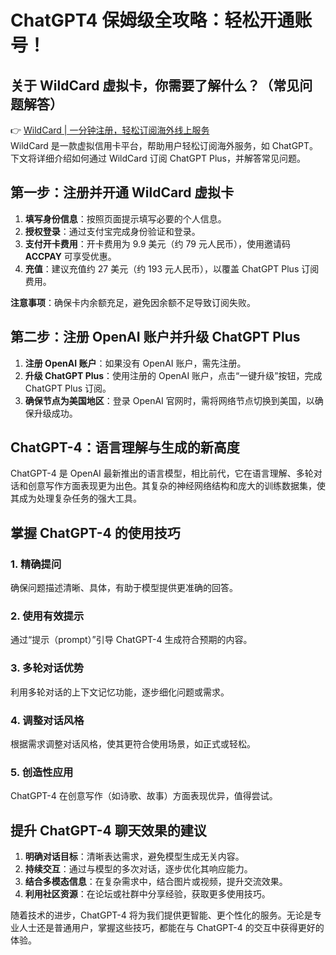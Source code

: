 # ChatGPT4 保姆级全攻略：轻松开通账号！

## 关于 WildCard 虚拟卡，你需要了解什么？（常见问题解答）

👉 [WildCard | 一分钟注册，轻松订阅海外线上服务](https://bbtdd.com/WildCard)  
WildCard 是一款虚拟信用卡平台，帮助用户轻松订阅海外服务，如 ChatGPT。下文将详细介绍如何通过 WildCard 订阅 ChatGPT Plus，并解答常见问题。

## 第一步：注册并开通 WildCard 虚拟卡

1. **填写身份信息**：按照页面提示填写必要的个人信息。  
2. **授权登录**：通过支付宝完成身份验证和登录。  
3. **支付开卡费用**：开卡费用为 9.9 美元（约 79 元人民币），使用邀请码 **ACCPAY** 可享受优惠。  
4. **充值**：建议充值约 27 美元（约 193 元人民币），以覆盖 ChatGPT Plus 订阅费用。  

**注意事项**：确保卡内余额充足，避免因余额不足导致订阅失败。

## 第二步：注册 OpenAI 账户并升级 ChatGPT Plus

1. **注册 OpenAI 账户**：如果没有 OpenAI 账户，需先注册。  
2. **升级 ChatGPT Plus**：使用注册的 OpenAI 账户，点击“一键升级”按钮，完成 ChatGPT Plus 订阅。  
3. **确保节点为美国地区**：登录 OpenAI 官网时，需将网络节点切换到美国，以确保升级成功。

## ChatGPT-4：语言理解与生成的新高度

ChatGPT-4 是 OpenAI 最新推出的语言模型，相比前代，它在语言理解、多轮对话和创意写作方面表现更为出色。其复杂的神经网络结构和庞大的训练数据集，使其成为处理复杂任务的强大工具。

## 掌握 ChatGPT-4 的使用技巧

### 1. 精确提问  
确保问题描述清晰、具体，有助于模型提供更准确的回答。  

### 2. 使用有效提示  
通过“提示（prompt）”引导 ChatGPT-4 生成符合预期的内容。  

### 3. 多轮对话优势  
利用多轮对话的上下文记忆功能，逐步细化问题或需求。  

### 4. 调整对话风格  
根据需求调整对话风格，使其更符合使用场景，如正式或轻松。  

### 5. 创造性应用  
ChatGPT-4 在创意写作（如诗歌、故事）方面表现优异，值得尝试。  

## 提升 ChatGPT-4 聊天效果的建议

1. **明确对话目标**：清晰表达需求，避免模型生成无关内容。  
2. **持续交互**：通过与模型的多次对话，逐步优化其响应能力。  
3. **结合多模态信息**：在复杂需求中，结合图片或视频，提升交流效果。  
4. **利用社区资源**：在论坛或社群中分享经验，获取更多使用技巧。  

随着技术的进步，ChatGPT-4 将为我们提供更智能、更个性化的服务。无论是专业人士还是普通用户，掌握这些技巧，都能在与 ChatGPT-4 的交互中获得更好的体验。